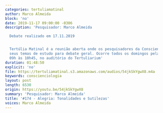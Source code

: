 ```yaml
---
categories: tertuliamatinal
author: Marco Almeida
block: 'no'
date: 2019-11-17 09:00:00 -0306
description: 'Pesquisador: Marco Almeida

  Debate realizado em 17.11.2019


  Tertúlia Matinal é a reunião aberta onde os pesquisadores da Conscienciologia apresentam
  seus temas de estudo para debate geral. Ocorre todos os domingos pela manhã, das
  09h às 10h45, no auditório do Tertuliarium'
duration: 01:48:50
explicit: 'no'
file: https://tertuliamatinal.s3.amazonaws.com/audios/54jkSkYgwX8.m4a
keywords: conscienciologia
layout: post
length: 6530
origin: https://youtu.be/54jkSkYgwX8
summary: 'Pesquisador: Marco Almeida'
title: '#174 - Alegria: Tonalidades e Sutilezas'
voices: Marco Almeida
---
```

